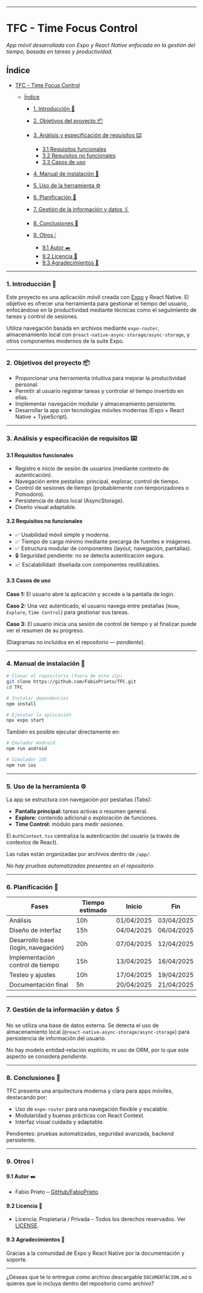 
---

# TFC - Time Focus Control

*App móvil desarrollada con Expo y React Native enfocada en la gestión del tiempo, basada en tareas y productividad.*

## Índice

* [TFC - Time Focus Control](#tfc---time-focus-control)

  * [Índice](#índice)

    * [1. Introducción 📖](#1-introducción-)
    * [2. Objetivos del proyecto 📦](#2-objetivos-del-projecto-)
    * [3. Análisis y especificación de requisitos ⌨️](#3-análisis-y-especificación-de-requisitos-️)

      * [3.1 Requisitos funcionales](#31-requisitos-funcionales)
      * [3.2 Requisitos no funcionales](#32-requisitos-no-funcionales)
      * [3.3 Casos de uso](#33-casos-de-uso)
    * [4. Manual de instalación 🔧](#4-manual-de-instalación-)
    * [5. Uso de la herramienta ⚙️](#5-uso-de-la-herramienta-️)
    * [6. Planificación 🔩](#6-planificación-)
    * [7. Gestión de la información y datos 🖇️](#7-gestión-de-la-información-y-datos-️)
    * [8. Conclusiones 💭](#8-conclusiones-)
    * [9. Otros ❕](#9-otros-)

      * [9.1 Autor ✒️](#91-autor-️)
      * [9.2 Licencia 📄](#92-licencia-)
      * [9.3 Agradecimientos 🎁](#93-agradecimientos-)

---

### 1. Introducción 📖

Este proyecto es una aplicación móvil creada con [Expo](https://expo.dev) y React Native. El objetivo es ofrecer una herramienta para gestionar el tiempo del usuario, enfocándose en la productividad mediante técnicas como el seguimiento de tareas y control de sesiones.

Utiliza navegación basada en archivos mediante `expo-router`, almacenamiento local con `@react-native-async-storage/async-storage`, y otros componentes modernos de la suite Expo.

---

### 2. Objetivos del proyecto 📦

* Proporcionar una herramienta intuitiva para mejorar la productividad personal.
* Permitir al usuario registrar tareas y controlar el tiempo invertido en ellas.
* Implementar navegación modular y almacenamiento persistente.
* Desarrollar la app con tecnologías móviles modernas (Expo + React Native + TypeScript).

---

### 3. Análisis y especificación de requisitos ⌨️

#### 3.1 Requisitos funcionales

* Registro e inicio de sesión de usuarios (mediante contexto de autenticación).
* Navegación entre pestañas: principal, explorar, control de tiempo.
* Control de sesiones de tiempo (probablemente con temporizadores o Pomodoro).
* Persistencia de datos local (AsyncStorage).
* Diseño visual adaptable.

#### 3.2 Requisitos no funcionales

* ✅ Usabilidad móvil simple y moderna.
* ✅ Tiempo de carga mínimo mediante precarga de fuentes e imágenes.
* ✅ Estructura modular de componentes (layout, navegación, pantallas).
* 🔒 Seguridad pendiente: no se detecta autenticación segura.
* 📈 Escalabilidad: diseñada con componentes reutilizables.

#### 3.3 Casos de uso

**Caso 1:** El usuario abre la aplicación y accede a la pantalla de login.

**Caso 2:** Una vez autenticado, el usuario navega entre pestañas (`Home`, `Explore`, `Time Control`) para gestionar sus tareas.

**Caso 3:** El usuario inicia una sesión de control de tiempo y al finalizar puede ver el resumen de su progreso.

(Diagramas no incluidos en el repositorio — *pendiente*).

---

### 4. Manual de instalación 🔧

```bash
# Clonar el repositorio (fuera de este zip)
git clone https://github.com/FabioPrieto/TFC.git
cd TFC

# Instalar dependencias
npm install

# Ejecutar la aplicación
npx expo start
```

También es posible ejecutar directamente en:

```bash
# Emulador Android
npm run android

# Simulador iOS
npm run ios
```

---

### 5. Uso de la herramienta ⚙️

La app se estructura con navegación por pestañas (Tabs):

* **Pantalla principal:** tareas activas o resumen general.
* **Explore:** contenido adicional o exploración de funciones.
* **Time Control:** módulo para medir sesiones.

El `AuthContext.tsx` centraliza la autenticación del usuario (a través de contextos de React).

Las rutas están organizadas por archivos dentro de `/app/`.

*No hay pruebas automatizadas presentes en el repositorio*.

---

### 6. Planificación 🔩

| Fases                               | Tiempo estimado | Inicio     | Fin        |
| ----------------------------------- | --------------- | ---------- | ---------- |
| Análisis                            | 10h             | 01/04/2025 | 03/04/2025 |
| Diseño de interfaz                  | 15h             | 04/04/2025 | 06/04/2025 |
| Desarrollo base (login, navegación) | 20h             | 07/04/2025 | 12/04/2025 |
| Implementación control de tiempo    | 15h             | 13/04/2025 | 16/04/2025 |
| Testeo y ajustes                    | 10h             | 17/04/2025 | 19/04/2025 |
| Documentación final                 | 5h              | 20/04/2025 | 21/04/2025 |

---

### 7. Gestión de la información y datos 🖇️

No se utiliza una base de datos externa. Se detecta el uso de almacenamiento local (`@react-native-async-storage/async-storage`) para persistencia de información del usuario.

No hay modelo entidad-relación explícito, ni uso de ORM, por lo que este aspecto se considera *pendiente*.

---

### 8. Conclusiones 💭

TFC presenta una arquitectura moderna y clara para apps móviles, destacando por:

* Uso de `expo-router` para una navegación flexible y escalable.
* Modularidad y buenas prácticas con React Context.
* Interfaz visual cuidada y adaptable.

Pendientes: pruebas automatizadas, seguridad avanzada, backend persistente.

---

### 9. Otros ❕

#### 9.1 Autor ✒️

* Fabio Prieto – [GitHub/FabioPrieto](https://github.com/FabioPrieto)

#### 9.2 Licencia 📄

* Licencia: Propietaria / Privada – Todos los derechos reservados. Ver [LICENSE](./LICENSE).

#### 9.3 Agradecimientos 🎁

Gracias a la comunidad de Expo y React Native por la documentación y soporte.

---

¿Deseas que te lo entregue como archivo descargable `DOCUMENTACION.md` o quieres que lo incluya dentro del repositorio como archivo?
